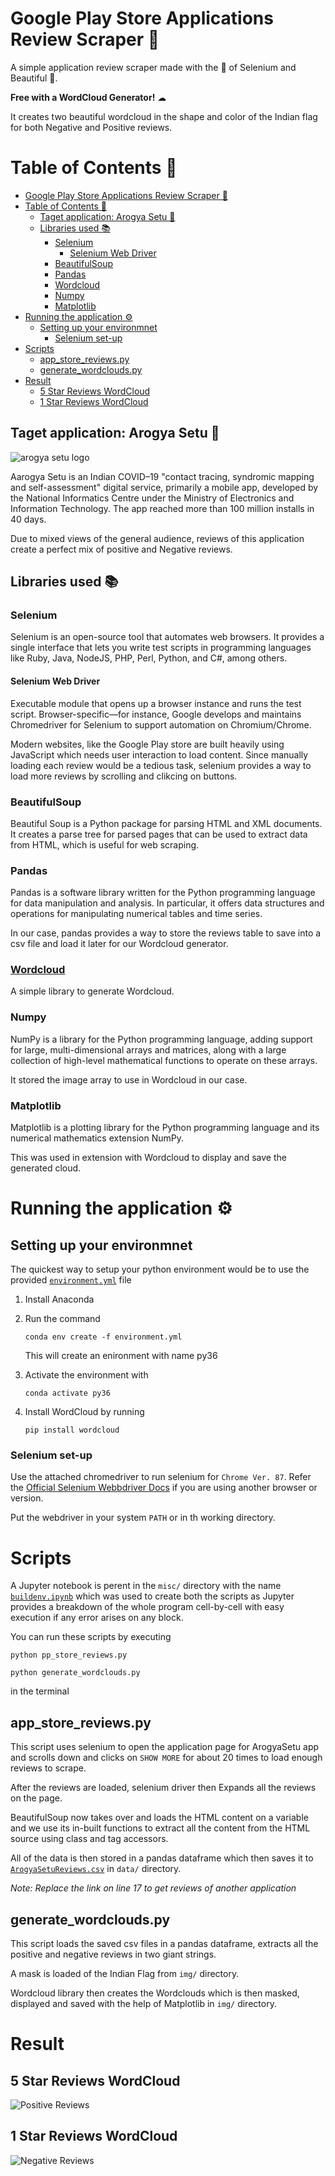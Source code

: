 # Google Play Store Applications Review Scraper 📜

A simple application review scraper made with the 💪 of Selenium and Beautiful 🍲.


**Free with a WordCloud Generator!** ☁

It creates two beautiful wordcloud in the shape and color of the Indian flag for both Negative and Positive reviews.

# Table of Contents 📄

- [Google Play Store Applications Review Scraper 📜](#google-play-store-applications-review-scraper-)
- [Table of Contents 📄](#table-of-contents-)
  - [Taget application: Arogya Setu 🧡](#taget-application-arogya-setu-)
  - [Libraries used 📚](#libraries-used-)
    - [Selenium](#selenium)
      - [Selenium Web Driver](#selenium-web-driver)
    - [BeautifulSoup](#beautifulsoup)
    - [Pandas](#pandas)
    - [Wordcloud](#wordcloud)
    - [Numpy](#numpy)
    - [Matplotlib](#matplotlib)
- [Running the application ⚙](#running-the-application-)
  - [Setting up your environmnet](#setting-up-your-environmnet)
    - [Selenium set-up](#selenium-set-up)
- [Scripts](#scripts)
  - [app_store_reviews.py](#app_store_reviewspy)
  - [generate_wordclouds.py](#generate_wordcloudspy)
- [Result](#result)
  - [5 Star Reviews WordCloud](#5-star-reviews-wordcloud)
  - [1 Star Reviews WordCloud](#1-star-reviews-wordcloud)

## Taget application: Arogya Setu 🧡

![arogya setu logo](img/Aarogya_Setu_App_Logo.png)

Aarogya Setu is an Indian COVID–19 "contact tracing, syndromic mapping and self-assessment" digital service, primarily a mobile app, developed by the National Informatics Centre under the Ministry of Electronics and Information Technology. The app reached more than 100 million installs in 40 days.

Due to mixed views of the general audience, reviews of this application create a perfect mix of positive and Negative reviews.

## Libraries used 📚

### Selenium

Selenium is an open-source tool that automates web browsers. It provides a single interface that lets you write test scripts in programming languages like Ruby, Java, NodeJS, PHP, Perl, Python, and C#, among others.

#### Selenium Web Driver

Executable module that opens up a browser instance and runs the test script. Browser-specific—for instance, Google develops and maintains Chromedriver for Selenium to support automation on Chromium/Chrome.

Modern websites, like the Google Play store are built heavily using JavaScript which needs user interaction to load content. Since manually loading each review would be a tedious task, selenium provides a way to load more reviews by scrolling and clikcing on buttons.

### BeautifulSoup

Beautiful Soup is a Python package for parsing HTML and XML documents. It creates a parse tree for parsed pages that can be used to extract data from HTML, which is useful for web scraping.

### Pandas

Pandas is a software library written for the Python programming language for data manipulation and analysis. In particular, it offers data structures and operations for manipulating numerical tables and time series.

In our case, pandas provides a way to store the reviews table to save into a csv file and load it later for our Wordcloud generator.

### [Wordcloud](https://github.com/amueller/word_cloud)

A simple library to generate Wordcloud.

### Numpy

NumPy is a library for the Python programming language, adding support for large, multi-dimensional arrays and matrices, along with a large collection of high-level mathematical functions to operate on these arrays.

It stored the image array to use in Wordcloud in our case.

### Matplotlib

Matplotlib is a plotting library for the Python programming language and its numerical mathematics extension NumPy.

This was used in extension with Wordcloud to display and save the generated cloud.

# Running the application ⚙

## Setting up your environmnet

The quickest way to setup your python environment would be to use the provided [`environment.yml`](misc/environment.yml) file 

1. Install Anaconda
2. Run the command 
   
   ```
   conda env create -f environment.yml
   ```
    This will create an enironment with name py36

3. Activate the environment with
   
   ```
   conda activate py36
   ```
4. Install WordCloud by running

    ```
    pip install wordcloud
    ```

### Selenium set-up

Use the attached chromedriver to run selenium for `Chrome Ver. 87`. 
Refer the [Official Selenium Webbdriver Docs](https://www.selenium.dev/documentation/en/webdriver/) if you are using another browser or version.

Put the webdriver in your system `PATH` or in th working directory.

# Scripts

A Jupyter notebook is perent in the `misc/` directory with the name [`buildenv.ipynb`](misc\buildenv.ipynb) which was used to create both the scripts as Jupyter provides a breakdown of the whole program cell-by-cell with easy execution if any error arises on any block.

You can run these scripts by executing 

```
python pp_store_reviews.py
```

```
python generate_wordclouds.py
```

in the terminal

## app_store_reviews.py

This script uses selenium to open the application page for ArogyaSetu app and scrolls down and clicks on `SHOW MORE` for about 20 times to load enough reviews to scrape.

After the reviews are loaded, selenium driver then Expands all the reviews on the page.

BeautifulSoup now takes over and loads the HTML content on a variable and we use its in-built functions to extract all the content from the HTML source using class and tag accessors.

All of the data is then stored in a pandas dataframe which then saves it to [`ArogyaSetuReviews.csv`](data\ArogyaSetuReviews.csv) in `data/` directory.

*Note: Replace the link on line 17 to get reviews of another application*

## generate_wordclouds.py

This script loads the saved csv files in a pandas dataframe, extracts all the positive and negative reviews in two giant strings.

A mask is loaded of the Indian Flag from `img/` directory.

Wordcloud library then creates the Wordclouds which is then masked, displayed and saved with the help of Matplotlib in `img/` directory.

# Result

## 5 Star Reviews WordCloud

![Positive Reviews](img/pos.jpg)

## 1 Star Reviews WordCloud

![Negative Reviews](img/neg.jpg)
